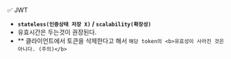 ✅ JWT

* <b>`stateless(인증상태 저장 X)` / `scalability(확장성)`</b>
* 유효시간은 두는것이 권장된다.
* ** 클라이언트에서 토큰을 삭제한다고 해서 `해당 token의 <b>유효성이 사라진 것은 아니다. (주의)</b>`